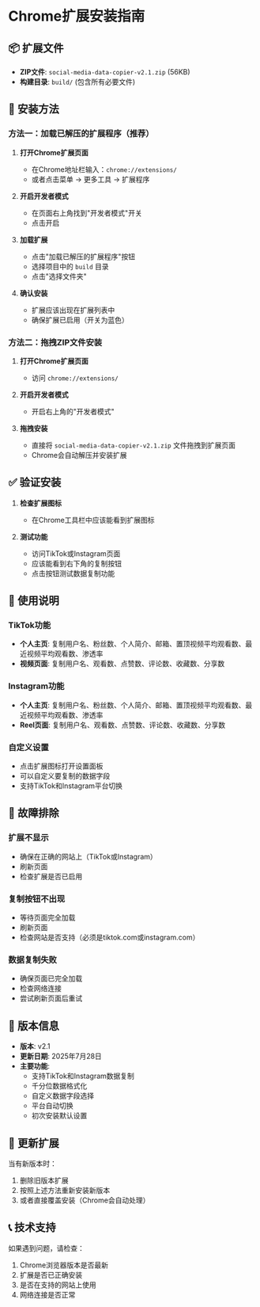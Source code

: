 # Chrome扩展安装指南

## 📦 扩展文件
- **ZIP文件**: `social-media-data-copier-v2.1.zip` (56KB)
- **构建目录**: `build/` (包含所有必要文件)

## 🚀 安装方法

### 方法一：加载已解压的扩展程序（推荐）

1. **打开Chrome扩展页面**
   - 在Chrome地址栏输入：`chrome://extensions/`
   - 或者点击菜单 → 更多工具 → 扩展程序

2. **开启开发者模式**
   - 在页面右上角找到"开发者模式"开关
   - 点击开启

3. **加载扩展**
   - 点击"加载已解压的扩展程序"按钮
   - 选择项目中的 `build` 目录
   - 点击"选择文件夹"

4. **确认安装**
   - 扩展应该出现在扩展列表中
   - 确保扩展已启用（开关为蓝色）

### 方法二：拖拽ZIP文件安装

1. **打开Chrome扩展页面**
   - 访问 `chrome://extensions/`

2. **开启开发者模式**
   - 开启右上角的"开发者模式"

3. **拖拽安装**
   - 直接将 `social-media-data-copier-v2.1.zip` 文件拖拽到扩展页面
   - Chrome会自动解压并安装扩展

## ✅ 验证安装

1. **检查扩展图标**
   - 在Chrome工具栏中应该能看到扩展图标

2. **测试功能**
   - 访问TikTok或Instagram页面
   - 应该能看到右下角的复制按钮
   - 点击按钮测试数据复制功能

## 🔧 使用说明

### TikTok功能
- **个人主页**: 复制用户名、粉丝数、个人简介、邮箱、置顶视频平均观看数、最近视频平均观看数、渗透率
- **视频页面**: 复制用户名、观看数、点赞数、评论数、收藏数、分享数

### Instagram功能
- **个人主页**: 复制用户名、粉丝数、个人简介、邮箱、置顶视频平均观看数、最近视频平均观看数、渗透率
- **Reel页面**: 复制用户名、观看数、点赞数、评论数、收藏数、分享数

### 自定义设置
- 点击扩展图标打开设置面板
- 可以自定义要复制的数据字段
- 支持TikTok和Instagram平台切换

## 🐛 故障排除

### 扩展不显示
- 确保在正确的网站上（TikTok或Instagram）
- 刷新页面
- 检查扩展是否已启用

### 复制按钮不出现
- 等待页面完全加载
- 刷新页面
- 检查网站是否支持（必须是tiktok.com或instagram.com）

### 数据复制失败
- 确保页面已完全加载
- 检查网络连接
- 尝试刷新页面后重试

## 📝 版本信息

- **版本**: v2.1
- **更新日期**: 2025年7月28日
- **主要功能**:
  - 支持TikTok和Instagram数据复制
  - 千分位数据格式化
  - 自定义数据字段选择
  - 平台自动切换
  - 初次安装默认设置

## 🔄 更新扩展

当有新版本时：
1. 删除旧版本扩展
2. 按照上述方法重新安装新版本
3. 或者直接覆盖安装（Chrome会自动处理）

## 📞 技术支持

如果遇到问题，请检查：
1. Chrome浏览器版本是否最新
2. 扩展是否已正确安装
3. 是否在支持的网站上使用
4. 网络连接是否正常 